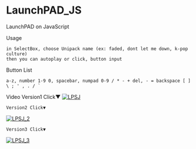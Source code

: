 # LaunchPAD_JS
LaunchPAD on JavaScript

Usage

	in SelectBox, choose Unipack name (ex: faded, dont let me down, k-pop culture)
 	then you can autoplay or click, button input
  
Button List

	a-z, number 1-9 0, spacebar, numpad 0-9 / * - + del, - = backspace [ ] \ ; ' , . / `

Video
	Version1 Click▼
[![LPSJ](https://github.com/rouismia/LaunchPAD_JS/blob/master/GIF4.gif?raw=true)](https://youtu.be/Q-2MmORCvQo "LPSJ")

	Version2 Click▼
[![LPSJ_2](https://github.com/rouismia/LaunchPAD_JS/blob/master/GIF.gif?raw=true)](https://www.youtube.com/watch?v=qfbsu-vFfRY "LPSJ_2")

	Version3 Click▼
[![LPSJ_3](https://github.com/rouismia/LaunchPAD_JS/blob/master/GIF2.gif?raw=true)](https://www.youtube.com/watch?v=qfbsu-vFfRY "LPSJ_3")
